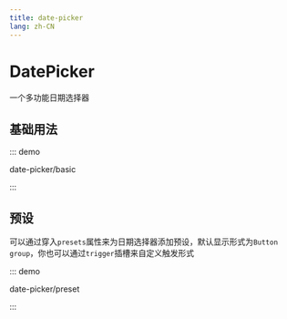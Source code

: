 ```yaml
---
title: date-picker
lang: zh-CN
---
```


<script setup>
const demos = import.meta.globEager('../../../demos/bole-design/date-picker/*/*.vue')
</script>

# DatePicker

一个多功能日期选择器

## 基础用法

::: demo

date-picker/basic

:::

## 预设

可以通过穿入`presets`属性来为日期选择器添加预设，默认显示形式为`Button group`，你也可以通过`trigger`插槽来自定义触发形式

::: demo

date-picker/preset

:::
